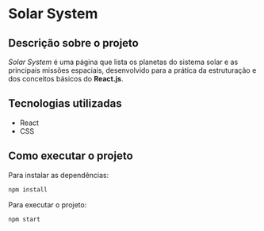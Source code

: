 <h1>Solar System</h1>

<h2>Descrição sobre o projeto</h2>

<i>Solar System</i> é uma página que lista os planetas do sistema solar e as principais missões espaciais, desenvolvido para a prática da estruturação e dos conceitos básicos do <b>React.js</b>.

<h2>Tecnologias utilizadas</h2>

<ul>
  <li>React</li>
  <li>CSS</li>
</ul>

<h2>Como executar o projeto</h2>

Para instalar as dependências:
```bash
npm install
```

Para executar o projeto:
```bash
npm start
```
